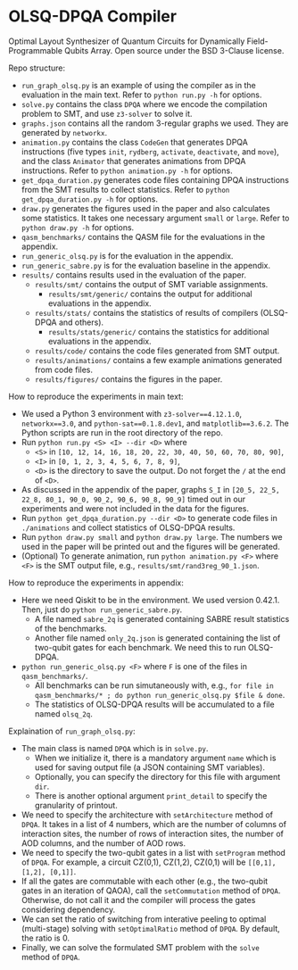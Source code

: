 # OLSQ-DPQA Compiler
Optimal Layout Synthesizer of Quantum Circuits for Dynamically Field-Programmable Qubits Array.
Open source under the BSD 3-Clause license.

Repo structure:
- `run_graph_olsq.py` is an example of using the compiler as in the evaluation in the main text. Refer to `python run.py -h` for options.
- `solve.py` contains the class `DPQA` where we encode the compilation problem to SMT, and use `z3-solver` to solve it.
- `graphs.json` contains all the random 3-regular graphs we used. They are generated by `networkx`.
- `animation.py` contains the class `CodeGen` that generates DPQA instructions (five types `init`, `rydberg`, `activate`, `deactivate`, and `move`), and the class `Animator` that generates animations from DPQA instructions. Refer to `python animation.py -h` for options.
- `get_dpqa_duration.py` generates code files containing DPQA instructions from the SMT results to collect statistics. Refer to `python get_dpqa_duration.py -h` for options.
- `draw.py` generates the figures used in the paper and also calculates some statistics. It takes one necessary argument `small` or `large`. Refer to `python draw.py -h` for options.
- `qasm_benchmarks/` contains the QASM file for the evaluations in the appendix.
- `run_generic_olsq.py` is for the evaluation in the appendix.
- `run_generic_sabre.py` is for the evaluation baseline in the appendix.
- `results/` contains results used in the evaluation of the paper.
  - `results/smt/` contains the output of SMT variable assignments.
    - `results/smt/generic/` contains the output for additional evaluations in the appendix.
  - `results/stats/` contains the statistics of results of compilers (OLSQ-DPQA and others).
    - `results/stats/generic/` contains the statistics for additional evaluations in the appendix.
  - `results/code/` contains the code files generated from SMT output.
  - `results/animations/` contains a few example animations generated from code files.
  - `results/figures/` contains the figures in the paper.

How to reproduce the experiments in main text:
- We used a Python 3 environment with `z3-solver==4.12.1.0`, `networkx==3.0`, and `python-sat==0.1.8.dev1`, and `matplotlib==3.6.2`. The Python scripts are run in the root directory of the repo.
- Run `python run.py <S> <I> --dir <D>` where 
  - `<S>` in `[10, 12, 14, 16, 18, 20, 22, 30, 40, 50, 60, 70, 80, 90]`,
  - `<I>` in `[0, 1, 2, 3, 4, 5, 6, 7, 8, 9]`,
  - `<D>` is the directory to save the output. Do not forget the `/` at the end of `<D>`.
- As discussed in the appendix of the paper, graphs `S_I` in `[20_5, 22_5, 22_8, 80_1, 90_0, 90_2, 90_6, 90_8, 90_9]` timed out in our experiments and were not included in the data for the figures.
- Run `python get_dpqa_duration.py --dir <D>` to generate code files in `./animations` and collect statistics of OLSQ-DPQA results.
- Run `python draw.py small` and `python draw.py large`. The numbers we used in the paper will be printed out and the figures will be generated.
- (Optional) To generate animation, run `python animation.py <F>` where `<F>` is the SMT output file, e.g., `results/smt/rand3reg_90_1.json`.

How to reproduce the experiments in appendix:
- Here we need Qiskit to be in the environment. We used version 0.42.1. Then, just do `python run_generic_sabre.py`.
  - A file named `sabre_2q` is generated containing SABRE result statistics of the benchmarks.
  - Another file named `only_2q.json` is generated containing the list of two-qubit gates for each benchmark. We need this to run OLSQ-DPQA.
- `python run_generic_olsq.py <F>` where `F` is one of the files in `qasm_benchmarks/`. 
  - All benchmarks can be run simutaneously with, e.g., `for file in qasm_benchmarks/* ; do python run_generic_olsq.py $file & done`.
  - The statistics of OLSQ-DPQA results will be accumulated to a file named `olsq_2q`.


Explaination of `run_graph_olsq.py`:
- The main class is named `DPQA` which is in `solve.py`. 
  - When we initialize it, there is a mandatory argument `name` which is used for saving output file (a JSON containing SMT variables).
  - Optionally, you can specify the directory for this file with argument `dir`.
  - There is another optional argument `print_detail` to specify the granularity of printout.
- We need to specify the architecture with `setArchitecture` method of `DPQA`. It takes in a list of 4 numbers, which are the number of columns of interaction sites, the number of rows of interaction sites, the number of AOD columns, and the number of AOD rows.
- We need to specify the two-qubit gates in a list with `setProgram` method of `DPQA`. For example, a circuit CZ(0,1), CZ(1,2), CZ(0,1) will be `[[0,1], [1,2], [0,1]]`.
- If all the gates are commutable with each other (e.g., the two-qubit gates in an iteration of QAOA), call the `setCommutation` method of `DPQA`. Otherwise, do not call it and the compiler will process the gates considering dependency.
- We can set the ratio of switching from interative peeling to optimal (multi-stage) solving with `setOptimalRatio` method of `DPQA`. By default, the ratio is 0.
- Finally, we can solve the formulated SMT problem with the `solve` method of `DPQA`.